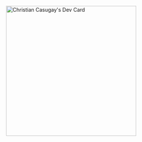 <!--
**8CciaN8/8CciaN8** is a ✨ _special_ ✨ repository because its `README.md` (this file) appears on your GitHub profile.

Here are some ideas to get you started:

- 🔭 I’m currently working on ...
- 🌱 I’m currently learning ...
- 👯 I’m looking to collaborate on ...
- 🤔 I’m looking for help with ...
- 💬 Ask me about ...
- 📫 How to reach me: ...
- 😄 Pronouns: ...
- ⚡ Fun fact: ...
-->

<a href="https://app.daily.dev/devccian"><img src="https://api.daily.dev/devcards/v2/7PRA3I0WJ6olN8QCx8qSK.png?type=default&r=pex" width="356" alt="Christian Casugay's Dev Card"/></a>
